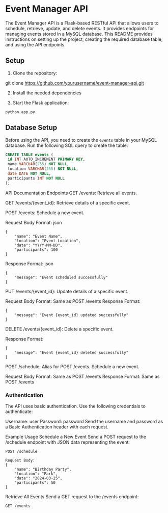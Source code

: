 # Event Manager API

The Event Manager API is a Flask-based RESTful API that allows users to schedule, retrieve, update, and delete events. It provides endpoints for managing events stored in a MySQL database. This README provides instructions on setting up the project, creating the required database table, and using the API endpoints.

## Setup

1. Clone the repository:

git clone https://github.com/yourusername/event-manager-api.git


2. Install the needed dependencies


3. Start the Flask application:

```python app.py```

## Database Setup

Before using the API, you need to create the `events` table in your MySQL database. Run the following SQL query to create the table:

```sql
CREATE TABLE events (
 id INT AUTO_INCREMENT PRIMARY KEY,
 name VARCHAR(255) NOT NULL,
 location VARCHAR(255) NOT NULL,
 date DATE NOT NULL,
 participants INT NOT NULL
);
```
API Documentation
Endpoints
GET /events: Retrieve all events.

GET /events/{event_id}: Retrieve details of a specific event.

POST /events: Schedule a new event.

Request Body Format:
json
```
{
    "name": "Event Name",
    "location": "Event Location",
    "date": "YYYY-MM-DD",
    "participants": 100
}
```
Response Format:
json
```
{
    "message": "Event scheduled successfully"
}
```
PUT /events/{event_id}: Update details of a specific event.

Request Body Format: Same as POST /events
Response Format:
```
{
    "message": "Event {event_id} updated successfully"
}
```
DELETE /events/{event_id}: Delete a specific event.

Response Format:
```
{
    "message": "Event {event_id} deleted successfully"
}
```
POST /schedule: Alias for POST /events. Schedule a new event.

Request Body Format: Same as POST /events
Response Format: Same as POST /events

### Authentication
The API uses basic authentication. Use the following credentials to authenticate:

Username: user
Password: password
Send the username and password as a Basic Authentication header with each request.

Example Usage
Schedule a New Event
Send a POST request to the /schedule endpoint with JSON data representing the event:
```
POST /schedule

Request Body:
{
    "name": "Birthday Party",
    "location": "Park",
    "date": "2024-03-25",
    "participants": 50
}
```
Retrieve All Events
Send a GET request to the /events endpoint:

```
GET /events
```
